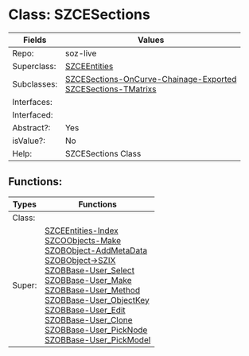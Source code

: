 
# Class:	SZCESections

| Fields | Values |
| --------- | --------- |
| Repo: | soz-live |
| Superclass: | [SZCEEntities](SZCEEntities.html) |
| Subclasses: | [SZCESections-OnCurve-Chainage-Exported](SZCESections-OnCurve-Chainage-Exported.html) <br> [SZCESections-TMatrixs](SZCESections-TMatrixs.html) |
| Interfaces: |  |
| Interfaced: |  |
| Abstract?: | Yes |
| isValue?: | No |
| Help: | SZCESections Class |


## Functions:

| Types | Functions |
| --------- | --------- |
| Class: |  |
| Super: | [SZCEEntities-Index](SZCEEntities.html) <br> [SZCOObjects-Make](SZCOObjects.html) <br> [SZOBObject-AddMetaData](SZOBObject.html) <br> [SZOBObject->SZIX](SZOBObject.html) <br> [SZOBBase-User_Select](SZOBBase.html) <br> [SZOBBase-User_Make](SZOBBase.html) <br> [SZOBBase-User_Method](SZOBBase.html) <br> [SZOBBase-User_ObjectKey](SZOBBase.html) <br> [SZOBBase-User_Edit](SZOBBase.html) <br> [SZOBBase-User_Clone](SZOBBase.html) <br> [SZOBBase-User_PickNode](SZOBBase.html) <br> [SZOBBase-User_PickModel](SZOBBase.html) |


